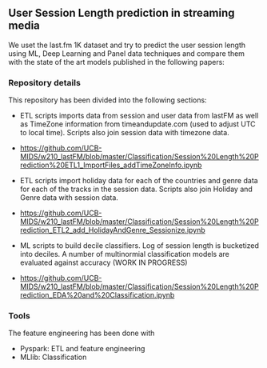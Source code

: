 ## User Session Length prediction in streaming media


We uset the last.fm 1K dataset and try to predict the user session length using ML, Deep Learning and Panel data techniques and compare them with the state of the art models published in the following papers:




### Repository details

 This repository has been divided into the following sections:
 
- ETL scripts imports data from session and user data from lastFM as well as TimeZone information from timeandupdate.com (used to adjust UTC to local time). Scripts also join session data with timezone data.
- https://github.com/UCB-MIDS/w210_lastFM/blob/master/Classification/Session%20Length%20Prediction%20ETL1_ImportFiles_addTimeZoneInfo.ipynb

- ETL scripts import holiday data for each of the countries and genre data for each of the tracks in the session data. Scripts also join Holiday and Genre data with session data.
- https://github.com/UCB-MIDS/w210_lastFM/blob/master/Classification/Session%20Length%20Prediction_ETL2_add_HolidayAndGenre_Sessionize.ipynb

- ML scripts to build decile classifiers. Log of session length is bucketized into deciles. A number of multinormial classification models are evaluated against accuracy (WORK IN PROGRESS)
- https://github.com/UCB-MIDS/w210_lastFM/blob/master/Classification/Session%20Length%20Prediction_EDA%20and%20Classification.ipynb


### Tools

The feature engineering has been done with 
- Pyspark: ETL and feature engineering
- MLlib:   Classification
